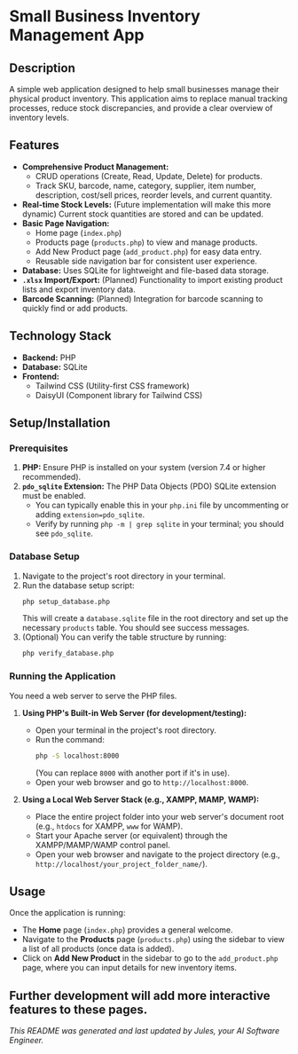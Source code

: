 # Small Business Inventory Management App

## Description

A simple web application designed to help small businesses manage their physical product inventory. This application aims to replace manual tracking processes, reduce stock discrepancies, and provide a clear overview of inventory levels.

## Features

*   **Comprehensive Product Management:**
    *   CRUD operations (Create, Read, Update, Delete) for products.
    *   Track SKU, barcode, name, category, supplier, item number, description, cost/sell prices, reorder levels, and current quantity.
*   **Real-time Stock Levels:** (Future implementation will make this more dynamic) Current stock quantities are stored and can be updated.
*   **Basic Page Navigation:**
    *   Home page (`index.php`)
    *   Products page (`products.php`) to view and manage products.
    *   Add New Product page (`add_product.php`) for easy data entry.
    *   Reusable side navigation bar for consistent user experience.
*   **Database:** Uses SQLite for lightweight and file-based data storage.
*   **`.xlsx` Import/Export:** (Planned) Functionality to import existing product lists and export inventory data.
*   **Barcode Scanning:** (Planned) Integration for barcode scanning to quickly find or add products.

## Technology Stack

*   **Backend:** PHP
*   **Database:** SQLite
*   **Frontend:**
    *   Tailwind CSS (Utility-first CSS framework)
    *   DaisyUI (Component library for Tailwind CSS)

## Setup/Installation

### Prerequisites

1.  **PHP:** Ensure PHP is installed on your system (version 7.4 or higher recommended).
2.  **`pdo_sqlite` Extension:** The PHP Data Objects (PDO) SQLite extension must be enabled.
    *   You can typically enable this in your `php.ini` file by uncommenting or adding `extension=pdo_sqlite`.
    *   Verify by running `php -m | grep sqlite` in your terminal; you should see `pdo_sqlite`.

### Database Setup

1.  Navigate to the project's root directory in your terminal.
2.  Run the database setup script:
    ```bash
    php setup_database.php
    ```
    This will create a `database.sqlite` file in the root directory and set up the necessary `products` table. You should see success messages.
3.  (Optional) You can verify the table structure by running:
    ```bash
    php verify_database.php
    ```

### Running the Application

You need a web server to serve the PHP files.

1.  **Using PHP's Built-in Web Server (for development/testing):**
    *   Open your terminal in the project's root directory.
    *   Run the command:
        ```bash
        php -S localhost:8000
        ```
        (You can replace `8000` with another port if it's in use).
    *   Open your web browser and go to `http://localhost:8000`.

2.  **Using a Local Web Server Stack (e.g., XAMPP, MAMP, WAMP):**
    *   Place the entire project folder into your web server's document root (e.g., `htdocs` for XAMPP, `www` for WAMP).
    *   Start your Apache server (or equivalent) through the XAMPP/MAMP/WAMP control panel.
    *   Open your web browser and navigate to the project directory (e.g., `http://localhost/your_project_folder_name/`).

## Usage

Once the application is running:

*   The **Home** page (`index.php`) provides a general welcome.
*   Navigate to the **Products** page (`products.php`) using the sidebar to view a list of all products (once data is added).
*   Click on **Add New Product** in the sidebar to go to the `add_product.php` page, where you can input details for new inventory items.

Further development will add more interactive features to these pages.
---

*This README was generated and last updated by Jules, your AI Software Engineer.*